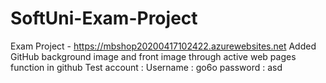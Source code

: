 # SoftUni-Exam-Project
Exam Project - https://mbshop20200417102422.azurewebsites.net
Added GitHub background image and front image through active web pages function in github
Test account : 
Username : go6o 
password : asd

